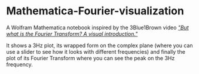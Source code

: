 # Mathematica-Fourier-visualization
A Wolfram Mathematica notebook inspired by the 3Blue1Brown video [*"But what is the Fourier Transform? A visual introduction."*](https://www.youtube.com/watch?v=spUNpyF58BY)

It shows a 3Hz plot, its wrapped form on the complex plane (where you can use a slider to see how it looks with different frequencies) and finally the plot of its Fourier Transform where you can see the peak on the 3Hz frequency.
